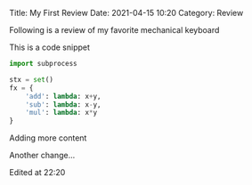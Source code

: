 Title: My First Review
Date: 2021-04-15 10:20
Category: Review

Following is a review of my favorite mechanical keyboard

This is a code snippet

```python
import subprocess

stx = set()
fx = {
    'add': lambda: x+y,
    'sub': lambda: x-y,
    'mul': lambda: x*y
}
```

Adding more content

Another change...

Edited at 22:20 